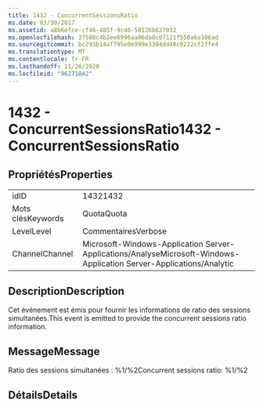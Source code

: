 ```yaml
---
title: 1432 - ConcurrentSessionsRatio
ms.date: 03/30/2017
ms.assetid: a8b6efce-cf46-485f-9cd6-58126b627032
ms.openlocfilehash: 37580c4b2ee6996aa06da8c07121f550a6a106ad
ms.sourcegitcommit: bc293b14af795e0e999e3304dd40c0222cf2ffe4
ms.translationtype: MT
ms.contentlocale: fr-FR
ms.lasthandoff: 11/26/2020
ms.locfileid: "96271042"
---
```

# <a name="1432---concurrentsessionsratio"></a><span data-ttu-id="3eb25-102">1432 - ConcurrentSessionsRatio</span><span class="sxs-lookup"><span data-stu-id="3eb25-102">1432 - ConcurrentSessionsRatio</span></span>

## <a name="properties"></a><span data-ttu-id="3eb25-103">Propriétés</span><span class="sxs-lookup"><span data-stu-id="3eb25-103">Properties</span></span>  
  
|||  
|-|-|  
|<span data-ttu-id="3eb25-104">id</span><span class="sxs-lookup"><span data-stu-id="3eb25-104">ID</span></span>|<span data-ttu-id="3eb25-105">1432</span><span class="sxs-lookup"><span data-stu-id="3eb25-105">1432</span></span>|  
|<span data-ttu-id="3eb25-106">Mots clés</span><span class="sxs-lookup"><span data-stu-id="3eb25-106">Keywords</span></span>|<span data-ttu-id="3eb25-107">Quota</span><span class="sxs-lookup"><span data-stu-id="3eb25-107">Quota</span></span>|  
|<span data-ttu-id="3eb25-108">Level</span><span class="sxs-lookup"><span data-stu-id="3eb25-108">Level</span></span>|<span data-ttu-id="3eb25-109">Commentaires</span><span class="sxs-lookup"><span data-stu-id="3eb25-109">Verbose</span></span>|  
|<span data-ttu-id="3eb25-110">Channel</span><span class="sxs-lookup"><span data-stu-id="3eb25-110">Channel</span></span>|<span data-ttu-id="3eb25-111">Microsoft-Windows-Application Server-Applications/Analyse</span><span class="sxs-lookup"><span data-stu-id="3eb25-111">Microsoft-Windows-Application Server-Applications/Analytic</span></span>|  
  
## <a name="description"></a><span data-ttu-id="3eb25-112">Description</span><span class="sxs-lookup"><span data-stu-id="3eb25-112">Description</span></span>  

 <span data-ttu-id="3eb25-113">Cet événement est émis pour fournir les informations de ratio des sessions simultanées.</span><span class="sxs-lookup"><span data-stu-id="3eb25-113">This event is emitted to provide the concurrent sessions ratio information.</span></span>  
  
## <a name="message"></a><span data-ttu-id="3eb25-114">Message</span><span class="sxs-lookup"><span data-stu-id="3eb25-114">Message</span></span>  

 <span data-ttu-id="3eb25-115">Ratio des sessions simultanées : %1/%2</span><span class="sxs-lookup"><span data-stu-id="3eb25-115">Concurrent sessions ratio: %1/%2</span></span>  
  
## <a name="details"></a><span data-ttu-id="3eb25-116">Détails</span><span class="sxs-lookup"><span data-stu-id="3eb25-116">Details</span></span>
